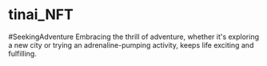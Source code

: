 # tinai_NFT
#SeekingAdventure Embracing the thrill of adventure, whether it's exploring a new city or trying an adrenaline-pumping activity, keeps life exciting and fulfilling.
